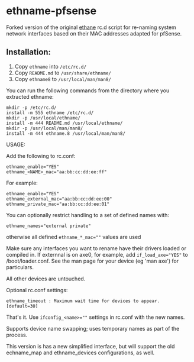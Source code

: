 # ethname-pfsense
Forked version of the original [ethane](https://github.com/eborisch/ethname) rc.d script for re-naming system network interfaces based on their MAC addresses adapted for pfSense.

## Installation:

  1. Copy `ethname` into `/etc/rc.d/`
  2. Copy `README.md` to `/usr/share/ethname/`
  3. Copy `ethname8` to `/usr/local/man/man8/`
  
You can run the following commands from the directory where you extracted ethname:  

```
mkdir -p /etc/rc.d/
install -m 555 ethname /etc/rc.d/
mkdir -p /usr/local/ethname/
install -m 444 README.md /usr/local/ethname/
mkdir -p /usr/local/man/man8/
install -m 444 ethname.8 /usr/local/man/man8/
```

USAGE:

Add the following to rc.conf:
```
ethname_enable="YES"
ethname_<NAME>_mac="aa:bb:cc:dd:ee:ff"
```

For example:

```
ethname_enable="YES"
ethname_external_mac="aa:bb:cc:dd:ee:00"
ethname_private_mac="aa:bb:cc:dd:ee:01"
```

You can optionally restrict handling to a set of defined names with:
```
ethname_names="external private"
```
otherwise all defined `ethname_*_mac=""` values are used

Make sure any interfaces you want to rename have their drivers loaded or
compiled in. If externnal is on axe0, for example, add `if_load_axe="YES"` to
/boot/loader.conf. See the man page for your device (eg 'man axe') for
particulars.

All other devices are untouched.

Optional rc.conf settings:
```
ethname_timeout : Maximum wait time for devices to appear. [default=30]
```

That's it. Use `ifconfig_<name>=""` settings in rc.conf with the new names.

Supports device name swapping; uses temporary names as part of the process.

This version is has a new simplified interface, but will support the old
echname_map and ethname_devices configurations, as well.

